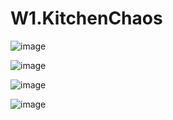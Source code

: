 # W1.KitchenChaos

![image](https://user-images.githubusercontent.com/96768048/224956128-5000c131-1dae-4506-9836-5145974b511f.png)

![image](https://user-images.githubusercontent.com/96768048/224956138-9e70233a-ae06-47d5-97ba-883a95982d29.png)

![image](https://user-images.githubusercontent.com/96768048/224956149-e55db5aa-cd5e-4b5b-9944-66956c7c659a.png)

![image](https://user-images.githubusercontent.com/96768048/224956166-1b12fdc4-d8bf-478e-8251-2f5437c18d11.png)

